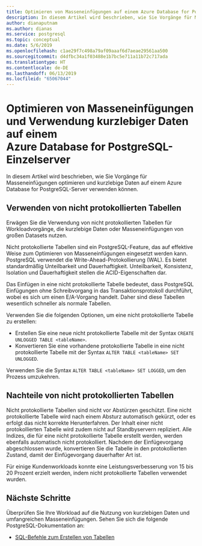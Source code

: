 ```yaml
---
title: Optimieren von Masseneinfügungen auf einem Azure Database for PostgreSQL-Einzelserver
description: In diesem Artikel wird beschrieben, wie Sie Vorgänge für Masseneinfügungen auf einem Azure Database for PostgreSQL-Einzelserver optimieren können.
author: dianaputnam
ms.author: dianas
ms.service: postgresql
ms.topic: conceptual
ms.date: 5/6/2019
ms.openlocfilehash: c1ae29f7c498a79af09aaaf6d7aeae29561aa500
ms.sourcegitcommit: d4dfbc34a1f03488e1b7bc5e711a11b72c717ada
ms.translationtype: HT
ms.contentlocale: de-DE
ms.lasthandoff: 06/13/2019
ms.locfileid: "65067044"
---
```

# <a name="optimize-bulk-inserts-and-use-transient-data-on-an-azure-database-for-postgresql---single-server"></a>Optimieren von Masseneinfügungen und Verwendung kurzlebiger Daten auf einem Azure Database for PostgreSQL-Einzelserver 
In diesem Artikel wird beschrieben, wie Sie Vorgänge für Masseneinfügungen optimieren und kurzlebige Daten auf einem Azure Database for PostgreSQL-Server verwenden können.

## <a name="use-unlogged-tables"></a>Verwenden von nicht protokollierten Tabellen
Erwägen Sie die Verwendung von nicht protokollierten Tabellen für Workloadvorgänge, die kurzlebige Daten oder Masseneinfügungen von großen Datasets nutzen.

Nicht protokollierte Tabellen sind ein PostgreSQL-Feature, das auf effektive Weise zum Optimieren von Masseneinfügungen eingesetzt werden kann. PostgreSQL verwendet die Write-Ahead-Protokollierung (WAL). Es bietet standardmäßig Unteilbarkeit und Dauerhaftigkeit. Unteilbarkeit, Konsistenz, Isolation und Dauerhaftigkeit stellen die ACID-Eigenschaften dar. 

Das Einfügen in eine nicht protokollierte Tabelle bedeutet, dass PostgreSQL Einfügungen ohne Schreibvorgang in das Transaktionsprotokoll durchführt, wobei es sich um einen E/A-Vorgang handelt. Daher sind diese Tabellen wesentlich schneller als normale Tabellen.

Verwenden Sie die folgenden Optionen, um eine nicht protokollierte Tabelle zu erstellen:
- Erstellen Sie eine neue nicht protokollierte Tabelle mit der Syntax `CREATE UNLOGGED TABLE <tableName>`.
- Konvertieren Sie eine vorhandene protokollierte Tabelle in eine nicht protokollierte Tabelle mit der Syntax `ALTER TABLE <tableName> SET UNLOGGED`.  

Verwenden Sie die Syntax `ALTER TABLE <tableName> SET LOGGED`, um den Prozess umzukehren.

## <a name="unlogged-table-tradeoff"></a>Nachteile von nicht protokollierten Tabellen
Nicht protokollierte Tabellen sind nicht vor Abstürzen geschützt. Eine nicht protokollierte Tabelle wird nach einem Absturz automatisch gekürzt, oder es erfolgt das nicht korrekte Herunterfahren. Der Inhalt einer nicht protokollierten Tabelle wird zudem nicht auf Standbyservern repliziert. Alle Indizes, die für eine nicht protokollierte Tabelle erstellt werden, werden ebenfalls automatisch nicht protokolliert. Nachdem der Einfügevorgang abgeschlossen wurde, konvertieren Sie die Tabelle in den protokollierten Zustand, damit der Einfügevorgang dauerhafter Art ist.

Für einige Kundenworkloads konnte eine Leistungsverbesserung von 15 bis 20 Prozent erzielt werden, indem nicht protokollierte Tabellen verwendet wurden.

## <a name="next-steps"></a>Nächste Schritte
Überprüfen Sie Ihre Workload auf die Nutzung von kurzlebigen Daten und umfangreichen Masseneinfügungen. Sehen Sie sich die folgende PostgreSQL-Dokumentation an:
 
- [SQL-Befehle zum Erstellen von Tabellen](https://www.postgresql.org/docs/current/static/sql-createtable.html)
